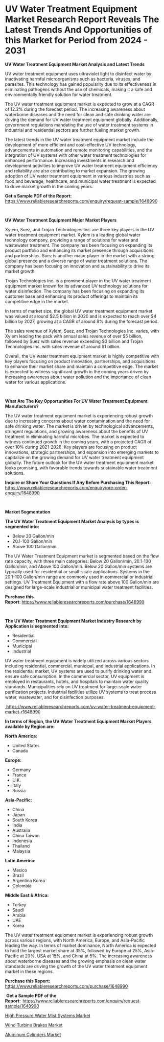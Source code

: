 <p><h1>UV Water Treatment Equipment Market Research Report Reveals The Latest Trends And Opportunities of this Market for Period from 2024 - 2031</h1></p><p><strong>UV Water Treatment Equipment Market Analysis and Latest Trends</strong></p>
<p><p>UV water treatment equipment uses ultraviolet light to disinfect water by inactivating harmful microorganisms such as bacteria, viruses, and parasites. This technology has gained popularity due to its effectiveness in eliminating pathogens without the use of chemicals, making it a safe and environmentally friendly solution for water treatment.</p><p>The UV water treatment equipment market is expected to grow at a CAGR of 12.2% during the forecast period. The increasing awareness about waterborne diseases and the need for clean and safe drinking water are driving the demand for UV water treatment equipment globally. Additionally, government regulations mandating the use of water treatment systems in industrial and residential sectors are further fueling market growth.</p><p>The latest trends in the UV water treatment equipment market include the development of more efficient and cost-effective UV technology, advancements in automation and remote monitoring capabilities, and the integration of UV systems with other water treatment technologies for enhanced performance. Increasing investments in research and development activities to improve UV water treatment equipment efficiency and reliability are also contributing to market expansion. The growing adoption of UV water treatment equipment in various industries such as food and beverage, healthcare, and municipal water treatment is expected to drive market growth in the coming years.</p></p>
<p><strong>Get a Sample PDF of the Report:&nbsp;</strong> <a href="https://www.reliableresearchreports.com/enquiry/request-sample/1648990">https://www.reliableresearchreports.com/enquiry/request-sample/1648990</a></p>
<p>&nbsp;</p>
<p><strong>UV Water Treatment Equipment Major Market Players</strong></p>
<p><p>Xylem, Suez, and Trojan Technologies Inc. are three key players in the UV water treatment equipment market. Xylem is a leading global water technology company, providing a range of solutions for water and wastewater treatment. The company has been focusing on expanding its product portfolio and enhancing its market presence through acquisitions and partnerships. Suez is another major player in the market with a strong global presence and a diverse range of water treatment solutions. The company has been focusing on innovation and sustainability to drive its market growth.</p><p>Trojan Technologies Inc. is a prominent player in the UV water treatment equipment market known for its advanced UV technology solutions for water disinfection. The company has been focusing on expanding its customer base and enhancing its product offerings to maintain its competitive edge in the market.</p><p>In terms of market size, the global UV water treatment equipment market was valued at around $2.5 billion in 2020 and is expected to reach over $4 billion by 2027, growing at a CAGR of around 8% during the forecast period.</p><p>The sales revenue of Xylem, Suez, and Trojan Technologies Inc. varies, with Xylem leading the pack with annual sales revenue of over $5 billion, followed by Suez with sales revenue exceeding $3 billion and Trojan Technologies Inc. with sales revenue of around $1 billion.</p><p>Overall, the UV water treatment equipment market is highly competitive with key players focusing on product innovation, partnerships, and acquisitions to enhance their market share and maintain a competitive edge. The market is expected to witness significant growth in the coming years driven by increasing awareness about water pollution and the importance of clean water for various applications.</p></p>
<p>&nbsp;</p>
<p><strong>What Are The Key Opportunities For UV Water Treatment Equipment Manufacturers?</strong></p>
<p><p>The UV water treatment equipment market is experiencing robust growth due to increasing concerns about water contamination and the need for safe drinking water. The market is driven by technological advancements, stringent regulations, and growing awareness about the benefits of UV treatment in eliminating harmful microbes. The market is expected to witness continued growth in the coming years, with a projected CAGR of over 10% during 2021-2026. Key players are focusing on product innovations, strategic partnerships, and expansion into emerging markets to capitalize on the growing demand for UV water treatment equipment globally. The future outlook for the UV water treatment equipment market looks promising, with favorable trends towards sustainable water treatment solutions.</p></p>
<p><strong>Inquire or Share Your Questions If Any Before Purchasing This Report:</strong> <a href="https://www.reliableresearchreports.com/enquiry/pre-order-enquiry/1648990">https://www.reliableresearchreports.com/enquiry/pre-order-enquiry/1648990</a></p>
<p>&nbsp;</p>
<p><strong>Market Segmentation</strong></p>
<p><strong>The UV Water Treatment Equipment Market Analysis by types is segmented into:</strong></p>
<p><ul><li>Below 20 Gallon/min</li><li>20.1-100 Gallon/min</li><li>Above 100 Gallon/min</li></ul></p>
<p><p>The UV Water Treatment Equipment market is segmented based on the flow rate capacity, with three main categories: Below 20 Gallon/min, 20.1-100 Gallon/min, and Above 100 Gallon/min. Below 20 Gallon/min systems are typically used for residential or small-scale applications. Systems in the 20.1-100 Gallon/min range are commonly used in commercial or industrial settings. UV Treatment Equipment with a flow rate above 100 Gallon/min are designed for large-scale industrial or municipal water treatment facilities.</p></p>
<p><strong>Purchase this Report:&nbsp;</strong><a href="https://www.reliableresearchreports.com/purchase/1648990">https://www.reliableresearchreports.com/purchase/1648990</a></p>
<p>&nbsp;</p>
<p><strong>The UV Water Treatment Equipment Market Industry Research by Application is segmented into:</strong></p>
<p><ul><li>Residential</li><li>Commercial</li><li>Municipal</li><li>Industrial</li></ul></p>
<p><p>UV water treatment equipment is widely utilized across various sectors including residential, commercial, municipal, and industrial applications. In the residential market, UV systems are used to purify drinking water and ensure safe consumption. In the commercial sector, UV equipment is employed in restaurants, hotels, and hospitals to maintain water quality standards. Municipalities rely on UV treatment for large-scale water purification projects. Industrial facilities utilize UV systems to treat process water, wastewater, and for disinfection purposes.</p></p>
<p><a href="https://www.reliableresearchreports.com/uv-water-treatment-equipment-market-r1648990">&nbsp;https://www.reliableresearchreports.com/uv-water-treatment-equipment-market-r1648990</a></p>
<p><strong>In terms of Region, the UV Water Treatment Equipment Market Players available by Region are:</strong></p>
<p>
    <p> <strong> North America: </strong>
        <ul>
            <li>United States</li>
            <li>Canada</li>
        </ul>
        </p> 
    <p> <strong> Europe: </strong>
        <ul>
            <li>Germany</li>
            <li>France</li>
            <li>U.K.</li>
            <li>Italy</li>
            <li>Russia</li>
        </ul>
        </p> 
    <p> <strong> Asia-Pacific: </strong>
        <ul>
            <li>China</li>
            <li>Japan</li>
            <li>South Korea</li>
            <li>India</li>
            <li>Australia</li>
            <li>China Taiwan</li>
            <li>Indonesia</li>
            <li>Thailand</li>
            <li>Malaysia</li>
        </ul>
        </p> 
    <p> <strong> Latin America: </strong>
        <ul>
            <li>Mexico</li>
            <li>Brazil</li>
            <li>Argentina Korea</li>
            <li>Colombia</li>
        </ul>
        </p> 
    <p> <strong> Middle East & Africa: </strong>
        <ul>
            <li>Turkey</li>
            <li>Saudi</li>
            <li>Arabia</li>
            <li>UAE</li>
            <li>Korea</li>
        </ul>
    </p>
    </p>
<p><p>The UV water treatment equipment market is experiencing robust growth across various regions, with North America, Europe, and Asia-Pacific leading the way. In terms of market dominance, North America is expected to hold the largest market share at 35%, followed by Europe at 25%, Asia-Pacific at 20%, USA at 15%, and China at 5%. The increasing awareness about waterborne diseases and the growing emphasis on clean water standards are driving the growth of the UV water treatment equipment market in these regions.</p></p>
<p><strong>Purchase this Report: </strong><a href="https://www.reliableresearchreports.com/purchase/1648990">https://www.reliableresearchreports.com/purchase/1648990</a></p>
<p>&nbsp;<strong>Get a Sample PDF of the Report:&nbsp;&nbsp;</strong><a href="https://www.reliableresearchreports.com/enquiry/request-sample/1648990">https://www.reliableresearchreports.com/enquiry/request-sample/1648990</a></p>
<p><strong></strong></p>
<p><p><a href="https://cautious-neon-760.notion.site/High-Pressure-Water-Mist-Systems-Market-Share-Evolution-and-Market-Growth-Trends-2024-2031-c4f09400819749fea3a2f772696960c6">High Pressure Water Mist Systems Market</a></p><p><a href="https://gentle-editor-9db.notion.site/Wind-Turbine-Brakes-Market-Insights-into-Market-CAGR-Market-Trends-and-Growth-Strategies-c3a0c02afce9442b833a9036336a3270">Wind Turbine Brakes Market</a></p><p><a href="https://spotless-saver-8fd.notion.site/Aluminum-Cylinders-Market-Share-Evolution-and-Market-Growth-Trends-2024-2031-df2bb2caab944dc7a7fcc0f983db68eb">Aluminum Cylinders Market</a></p></p>